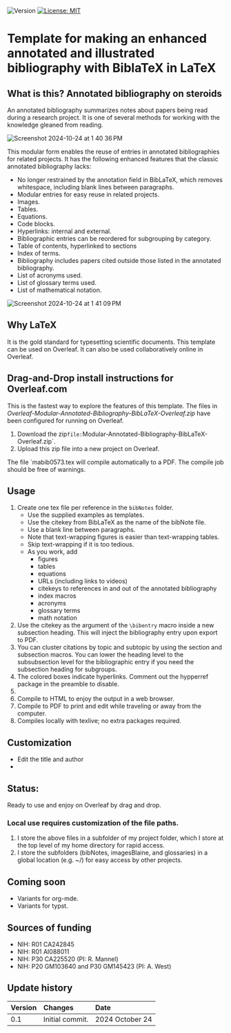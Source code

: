 ![Version](https://img.shields.io/static/v1?label=modular-annotated-bibliography-bibtex-latex&message=0.1&color=brightcolor)
[![License: MIT](https://img.shields.io/badge/License-MIT-blue.svg)](https://opensource.org/licenses/MIT)


# Template for making an enhanced annotated and illustrated bibliography with BiblaTeX in LaTeX

## What is this? Annotated bibliography on steroids
An annotated bibliography summarizes notes about papers being read during a research project.
It is one of several methods for working with the knowledge gleaned from reading.

![Screenshot 2024-10-24 at 1 40 36 PM](https://github.com/user-attachments/assets/edfd7bd6-85db-40e9-9ad0-53ceb1dc3173)



This modular form enables the reuse of entries in annotated bibliographies for related projects.
It has the following enhanced features that the classic annotated bibliography lacks:

- No longer restrained by the annotation field in BibLaTeX, which removes whitespace, including blank lines between paragraphs.
- Modular entries for easy reuse in related projects.
- Images.
- Tables.
- Equations.
- Code blocks.
- Hyperlinks: internal and external.
- Bibliographic entries can be reordered for subgrouping by category. 
- Table of contents, hyperlinked to sections
- Index of terms.
- Bibliography includes papers cited outside those listed in the annotated bibliography.
- List of acronyms used.
- List of glossary terms used.
- List of mathematical notation.

![Screenshot 2024-10-24 at 1 41 09 PM](https://github.com/user-attachments/assets/c1fa04fa-7e62-407a-85f3-628f22defc06)


## Why LaTeX

It is the gold standard for typesetting scientific documents.
This template can be used on Overleaf.
It can also be used collaboratively online in Overleaf.


## Drag-and-Drop install instructions for Overleaf.com

This is the fastest way to explore the features of this template.
The files in *Overleaf-Modular-Annotated-Bibliography-BibLaTeX-Overleaf.zip* have been configured for running on Overleaf.

1. Download the zip` file: `Modular-Annotated-Bibliography-BibLaTeX-Overleaf.zip`.
2. Upload this zip file into a new project on Overleaf.

The file `mabib0573.tex will compile automatically to a PDF. 
The compile job should be free of warnings.





## Usage

1. Create one tex file per reference in the `bibNotes` folder.
    - Use the supplied examples as templates.
    - Use the citekey from BibLaTeX as the name of the bibNote file.
    - Use a blank line between paragraphs.
    - Note that text-wrapping figures is easier than text-wrapping tables.
    - Skip text-wrapping if it is too tedious.
    - As you work, add
      - figures
      - tables
      - equations
      - URLs (including links to videos)
      - citekeys to references in and out of the annotated bibliography
      - index macros
      - acronyms
      - glossary terms
      - math notation 
3. Use the citekey as the argument of the `\bibentry` macro inside a new subsection heading. This will inject the bibliography entry upon export to PDF.
4. You can cluster citations by topic and subtopic by using the section and subsection macros. You can lower the heading level to the subsubsection level for the bibliographic entry if you need the subsection heading for subgroups.
5. The colored boxes indicate hyperlinks. Comment out the hypperref package in the preamble to disable.
6. 
7. Compile to HTML to enjoy the output in a web browser.
8. Compile to PDF to print and edit while traveling or away from the computer.
9. Compiles locally with texlive; no extra packages required.

## Customization

- Edit the title and author
- 


## Status: 
Ready to use and enjoy on Overleaf by drag and drop.

### Local use requires customization of the file paths.
 1. I store the above files in a subfolder of my project folder, which I store at the top level of my home directory for rapid access.
 2. I store the subfolders (bibNotes, imagesBlaine, and glossaries) in a global location (e.g. ~/) for easy access by other projects.

## Coming soon

- Variants for org-mde.
- Variants for typst.

## Sources of funding

- NIH: R01 CA242845
- NIH: R01 AI088011
- NIH: P30 CA225520 (PI: R. Mannel)
- NIH: P20 GM103640 and P30 GM145423 (PI: A. West)

## Update history

| Version           |  Changes                                                                                                            | Date                      |
|:------------------|:--------------------------------------------------------------------------------------------------------------------|:--------------------------| 
| 0.1               | Initial commit.                                                                                                     | 2024  October 24          |


